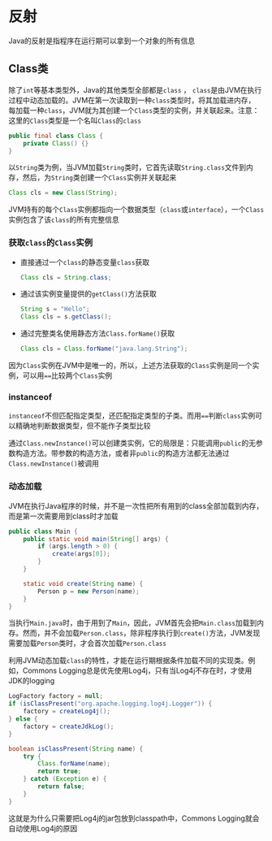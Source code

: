 # 反射

Java的反射是指程序在运行期可以拿到一个对象的所有信息 



## Class类

除了`int`等基本类型外，Java的其他类型全部都是`class` ， `class`是由JVM在执行过程中动态加载的。JVM在第一次读取到一种`class`类型时，将其加载进内存， 每加载一种`class`，JVM就为其创建一个`Class`类型的实例，并关联起来。注意：这里的`Class`类型是一个名叫`Class`的`class`

```java
public final class Class {
    private Class() {}
}
```

以`String`类为例，当JVM加载`String`类时，它首先读取`String.class`文件到内存，然后，为`String`类创建一个`Class`实例并关联起来 

```java
Class cls = new Class(String);
```

JVM持有的每个`Class`实例都指向一个数据类型（`class`或`interface`），一个`Class`实例包含了该`class`的所有完整信息



### 获取`class`的`Class`实例

+ 直接通过一个`class`的静态变量`class`获取

  ```java
  Class cls = String.class;
  ```

  

+ 通过该实例变量提供的`getClass()`方法获取

  ```java
  String s = "Hello";
  Class cls = s.getClass();
  ```

  

+ 通过完整类名使用静态方法`Class.forName()`获取

  ```java
  Class cls = Class.forName("java.lang.String");
  ```

因为`Class`实例在JVM中是唯一的，所以，上述方法获取的`Class`实例是同一个实例，可以用`==`比较两个`Class`实例



### instanceof

`instanceof`不但匹配指定类型，还匹配指定类型的子类。而用`==`判断`class`实例可以精确地判断数据类型，但不能作子类型比较





通过`Class.newInstance()`可以创建类实例，它的局限是：只能调用`public`的无参数构造方法。带参数的构造方法，或者非`public`的构造方法都无法通过`Class.newInstance()`被调用





### 动态加载

JVM在执行Java程序的时候，并不是一次性把所有用到的class全部加载到内存，而是第一次需要用到class时才加载

```java
public class Main {
    public static void main(String[] args) {
        if (args.length > 0) {
            create(args[0]);
        }
    }

    static void create(String name) {
        Person p = new Person(name);
    }
}
```



当执行`Main.java`时，由于用到了`Main`，因此，JVM首先会把`Main.class`加载到内存。然而，并不会加载`Person.class`，除非程序执行到`create()`方法，JVM发现需要加载`Person`类时，才会首次加载`Person.class`



利用JVM动态加载`class`的特性，才能在运行期根据条件加载不同的实现类。例如，Commons Logging总是优先使用Log4j，只有当Log4j不存在时，才使用JDK的logging

```java
LogFactory factory = null;
if (isClassPresent("org.apache.logging.log4j.Logger")) {
    factory = createLog4j();
} else {
    factory = createJdkLog();
}

boolean isClassPresent(String name) {
    try {
        Class.forName(name);
        return true;
    } catch (Exception e) {
        return false;
    }
}
```

这就是为什么只需要把Log4j的jar包放到classpath中，Commons Logging就会自动使用Log4j的原因























